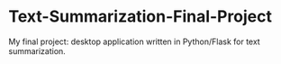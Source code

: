 # Text-Summarization-Final-Project
My final project: desktop application written in Python/Flask for text summarization.
